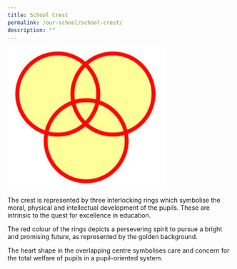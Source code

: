 ```yaml
---
title: School Crest
permalink: /our-school/school-crest/
description: ""
---
```


<img src="/images/school_crest-300x269.jpg"  
style="width:70%">

The crest is represented by three interlocking rings which symbolise the moral, physical and intellectual development of the pupils. These are intrinsic to the quest for excellence in education.

The red colour of the rings depicts a persevering spirit to pursue a bright and promising future, as represented by the golden background.

The heart shape in the overlapping centre symbolises care and concern for the total welfare of pupils in a pupil-oriented system.